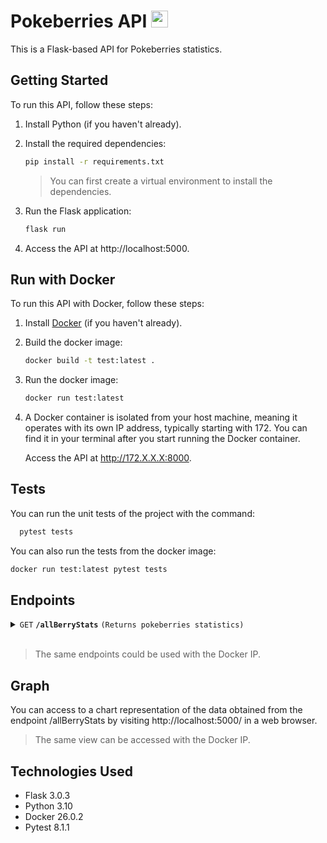 # Pokeberries API <img src="https://images.wikidexcdn.net/mwuploads/wikidex/3/30/latest/20240130175744/Baya_Frambu_%28Dream_World%29_2.png" height="27px" style="margin-bottom: -3px">

This is a Flask-based API for Pokeberries statistics.

## Getting Started

To run this API, follow these steps:

1. Install Python (if you haven't already).

2. Install the required dependencies:

   ```sh
   pip install -r requirements.txt
   ```

   > You can first create a virtual environment to install the dependencies.

3. Run the Flask application:

   ```sh
   flask run
   ```

4. Access the API at http://localhost:5000.

## Run with Docker

To run this API with Docker, follow these steps:

1. Install [Docker](https://docs.docker.com/engine/install/) (if you haven't already).

2. Build the docker image:

   ```sh
   docker build -t test:latest .
   ```

3. Run the docker image:

   ```sh
   docker run test:latest
   ```

4. A Docker container is isolated from your host machine, meaning it operates with its own IP address, typically starting with 172. You can find it in your terminal after you start running the Docker container.

   Access the API at http://172.X.X.X:8000.

## Tests

You can run the unit tests of the project with the command:

```sh
  pytest tests
```

You can also run the tests from the docker image:

```sh
docker run test:latest pytest tests
```

## Endpoints

  <details>
  <summary><code>GET</code> <code><b>/allBerryStats</b></code> <code>(Returns pokeberries statistics)</code></summary>

##### Parameters

> None

##### Response

> | http code | content-type       | response                                                                                                                                                                            |
> | --------- | ------------------ | ----------------------------------------------------------------------------------------------------------------------------------------------------------------------------------- |
> | `200`     | `application/json` | `{"berries_names": [...], "min_growth_time": "", "median_growth_time": "", "max_growth_time": "", "variance_growth_time": "", "mean_growth_time": "", "frequency_growth_time": ""}` |

##### Example cURL

> ```javascript
>  curl -X GET -H "Content-Type: application/json" http://localhost:5000/allBerryStats
> ```

  </details>

</br>

> The same endpoints could be used with the Docker IP.

## Graph

You can access to a chart representation of the data obtained from the endpoint /allBerryStats by visiting http://localhost:5000/ in a web browser.

> The same view can be accessed with the Docker IP.

## Technologies Used

- Flask 3.0.3
- Python 3.10
- Docker 26.0.2
- Pytest 8.1.1
